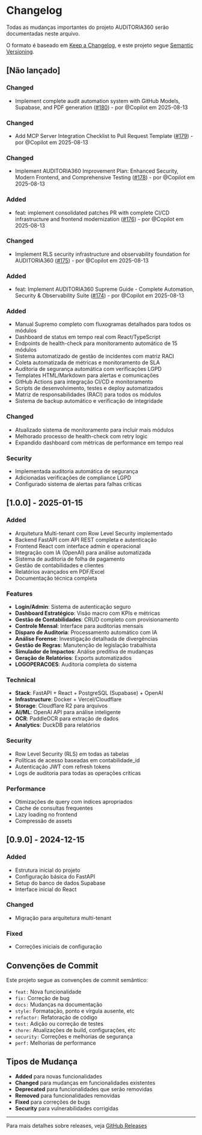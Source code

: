 # Changelog

Todas as mudanças importantes do projeto AUDITORIA360 serão documentadas neste arquivo.

O formato é baseado em [Keep a Changelog](https://keepachangelog.com/pt-BR/1.0.0/),
e este projeto segue [Semantic Versioning](https://semver.org/lang/pt-BR/).

## [Não lançado]

### Changed
- Implement complete audit automation system with GitHub Models, Supabase, and PDF generation ([#180](https://github.com/Thaislaine997/AUDITORIA360/pull/180)) - por @Copilot em 2025-08-13


### Changed
- Add MCP Server Integration Checklist to Pull Request Template ([#179](https://github.com/Thaislaine997/AUDITORIA360/pull/179)) - por @Copilot em 2025-08-13


### Changed
- Implement AUDITORIA360 Improvement Plan: Enhanced Security, Modern Frontend, and Comprehensive Testing ([#178](https://github.com/Thaislaine997/AUDITORIA360/pull/178)) - por @Copilot em 2025-08-13


### Added
- feat: implement consolidated patches PR with complete CI/CD infrastructure and frontend modernization ([#176](https://github.com/Thaislaine997/AUDITORIA360/pull/176)) - por @Copilot em 2025-08-13


### Changed
- Implement RLS security infrastructure and observability foundation for AUDITORIA360 ([#175](https://github.com/Thaislaine997/AUDITORIA360/pull/175)) - por @Copilot em 2025-08-13


### Added
- feat: Implement AUDITORIA360 Supreme Guide - Complete Automation, Security & Observability Suite ([#174](https://github.com/Thaislaine997/AUDITORIA360/pull/174)) - por @Copilot em 2025-08-13


### Added
- Manual Supremo completo com fluxogramas detalhados para todos os módulos
- Dashboard de status em tempo real com React/TypeScript
- Endpoints de health-check para monitoramento automático de 15 módulos
- Sistema automatizado de gestão de incidentes com matriz RACI
- Coleta automatizada de métricas e monitoramento de SLA
- Auditoria de segurança automática com verificações LGPD
- Templates HTML/Markdown para alertas e comunicações
- GitHub Actions para integração CI/CD e monitoramento
- Scripts de desenvolvimento, testes e deploy automatizados
- Matriz de responsabilidades (RACI) para todos os módulos
- Sistema de backup automático e verificação de integridade

### Changed
- Atualizado sistema de monitoramento para incluir mais módulos
- Melhorado processo de health-check com retry logic
- Expandido dashboard com métricas de performance em tempo real

### Security
- Implementada auditoria automática de segurança
- Adicionadas verificações de compliance LGPD
- Configurado sistema de alertas para falhas críticas

## [1.0.0] - 2025-01-15

### Added
- Arquitetura Multi-tenant com Row Level Security implementado
- Backend FastAPI com API REST completa e autenticação
- Frontend React com interface admin e operacional
- Integração com IA (OpenAI) para análise automatizada
- Sistema de auditoria de folha de pagamento
- Gestão de contabilidades e clientes
- Relatórios avançados em PDF/Excel
- Documentação técnica completa

### Features
- **Login/Admin**: Sistema de autenticação seguro
- **Dashboard Estratégico**: Visão macro com KPIs e métricas
- **Gestão de Contabilidades**: CRUD completo com provisionamento
- **Controle Mensal**: Interface para auditorias mensais
- **Disparo de Auditoria**: Processamento automático com IA
- **Análise Forense**: Investigação detalhada de divergências
- **Gestão de Regras**: Manutenção de legislação trabalhista
- **Simulador de Impactos**: Análise preditiva de mudanças
- **Geração de Relatórios**: Exports automatizados
- **LOGOPERACOES**: Auditoria completa do sistema

### Technical
- **Stack**: FastAPI + React + PostgreSQL (Supabase) + OpenAI
- **Infrastructure**: Docker + Vercel/Cloudflare
- **Storage**: Cloudflare R2 para arquivos
- **AI/ML**: OpenAI API para análise inteligente
- **OCR**: PaddleOCR para extração de dados
- **Analytics**: DuckDB para relatórios

### Security
- Row Level Security (RLS) em todas as tabelas
- Políticas de acesso baseadas em contabilidade_id
- Autenticação JWT com refresh tokens
- Logs de auditoria para todas as operações críticas

### Performance
- Otimizações de query com índices apropriados
- Cache de consultas frequentes
- Lazy loading no frontend
- Compressão de assets

## [0.9.0] - 2024-12-15

### Added
- Estrutura inicial do projeto
- Configuração básica do FastAPI
- Setup do banco de dados Supabase
- Interface inicial do React

### Changed
- Migração para arquitetura multi-tenant

### Fixed
- Correções iniciais de configuração

## Convenções de Commit

Este projeto segue as convenções de commit semântico:

- `feat:` Nova funcionalidade
- `fix:` Correção de bug
- `docs:` Mudanças na documentação
- `style:` Formatação, ponto e vírgula ausente, etc
- `refactor:` Refatoração de código
- `test:` Adição ou correção de testes
- `chore:` Atualizações de build, configurações, etc
- `security:` Correções e melhorias de segurança
- `perf:` Melhorias de performance

## Tipos de Mudança

- **Added** para novas funcionalidades
- **Changed** para mudanças em funcionalidades existentes
- **Deprecated** para funcionalidades que serão removidas
- **Removed** para funcionalidades removidas
- **Fixed** para correções de bugs
- **Security** para vulnerabilidades corrigidas

---

Para mais detalhes sobre releases, veja [GitHub Releases](https://github.com/Thaislaine997/AUDITORIA360/releases)